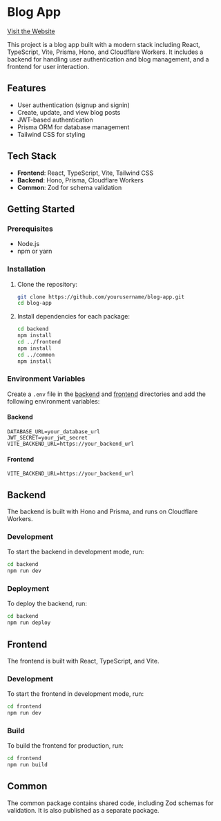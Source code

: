 # Blog App

[Visit the Website](https://blog-app-git-main-yeshwanth-d-rs-projects.vercel.app)

This project is a blog app built with a modern stack including React, TypeScript, Vite, Prisma, Hono, and Cloudflare Workers. It includes a backend for handling user authentication and blog management, and a frontend for user interaction.

## Features

- User authentication (signup and signin)
- Create, update, and view blog posts
- JWT-based authentication
- Prisma ORM for database management
- Tailwind CSS for styling

## Tech Stack

- **Frontend**: React, TypeScript, Vite, Tailwind CSS
- **Backend**: Hono, Prisma, Cloudflare Workers
- **Common**: Zod for schema validation

## Getting Started

### Prerequisites

- Node.js
- npm or yarn

### Installation

1. Clone the repository:

    ```sh
    git clone https://github.com/yourusername/blog-app.git
    cd blog-app
    ```

2. Install dependencies for each package:

    ```sh
    cd backend
    npm install
    cd ../frontend
    npm install
    cd ../common
    npm install
    ```

### Environment Variables

Create a `.env` file in the [backend](http://_vscodecontentref_/0) and [frontend](http://_vscodecontentref_/1) directories and add the following environment variables:

#### Backend

```env
DATABASE_URL=your_database_url
JWT_SECRET=your_jwt_secret
VITE_BACKEND_URL=https://your_backend_url
```
#### Frontend

```env
VITE_BACKEND_URL=https://your_backend_url
```
## Backend

The backend is built with Hono and Prisma, and runs on Cloudflare Workers.

### Development

To start the backend in development mode, run:

```sh
cd backend
npm run dev
```
### Deployment

To deploy the backend, run:

```sh
cd backend
npm run deploy
```

## Frontend

The frontend is built with React, TypeScript, and Vite.

### Development

To start the frontend in development mode, run:

```sh
cd frontend
npm run dev
```

### Build

To build the frontend for production, run:

```sh
cd frontend
npm run build
```

## Common

The common package contains shared code, including Zod schemas for validation. It is also published as a separate package.

